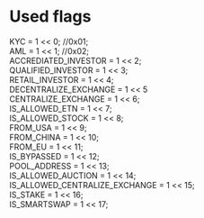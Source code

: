 # Used flags

KYC = 1 << 0; //0x01;<br />
AML = 1 << 1; //0x02;<br />
ACCREDIATED_INVESTOR = 1 << 2;<br />
QUALIFIED_INVESTOR = 1 << 3;<br />
RETAIL_INVESTOR = 1 << 4;<br />
DECENTRALIZE_EXCHANGE = 1 << 5<br />
CENTRALIZE_EXCHANGE = 1 << 6; <br />
IS_ALLOWED_ETN = 1 << 7;<br />
IS_ALLOWED_STOCK = 1 << 8;<br />
FROM_USA = 1 << 9;<br />
FROM_CHINA = 1 << 10;<br />
FROM_EU = 1 << 11;<br />
IS_BYPASSED = 1 << 12;<br />
POOL_ADDRESS = 1 << 13;<br />
IS_ALLOWED_AUCTION = 1 << 14;<br />
IS_ALLOWED_CENTRALIZE_EXCHANGE = 1 << 15;<br />
IS_STAKE = 1 << 16;<br />
IS_SMARTSWAP = 1 << 17;<br />
